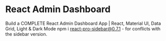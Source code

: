 # React Admin Dashboard

Build a COMPLETE React Admin Dashboard App | React, Material UI, Data Grid, Light & Dark Mode
npm i react-pro-sidebar@0.7.1 - for conflicts with the sidebar version.
